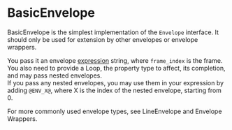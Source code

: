 # BasicEnvelope

BasicEnvelope is the simplest implementation of the `Envelope` interface. It should only be used for extension by other envelopes or envelope wrappers.

You pass it an envelope [expression](https://github.com/fasseg/exp4j) string, where `frame_index` is the frame.\
You also need to provide a Loop, the property type to affect, its completion, and may pass nested envelopes. \
If you pass any nested envelopes, you may use them in your expression by adding `@ENV_X@`, where X is the index of the nested envelope, starting from 0.

For more commonly used envelope types, see LineEnvelope and Envelope Wrappers.


